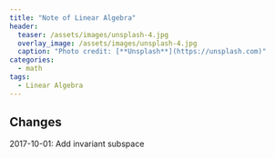 ```yaml
---
title: "Note of Linear Algebra"
header:
  teaser: /assets/images/unsplash-4.jpg
  overlay_image: /assets/images/unsplash-4.jpg
  caption: "Photo credit: [**Unsplash**](https://unsplash.com)"
categories:
  - math
tags:
  - Linear Algebra
---
```


## Changes

2017-10-01: Add invariant subspace

<!-- <iframe src="https://drive.google.com/file/d/0B0HNqd_8V0OlRURhZnBwTmRhbDA/preview" width="720" height="540"></iframe> -->

